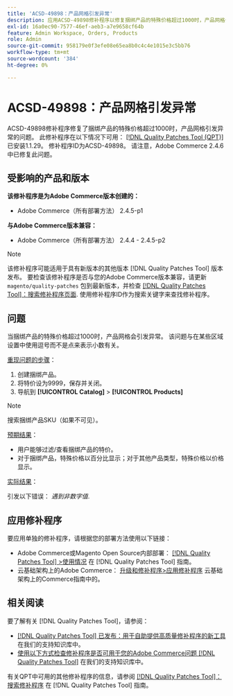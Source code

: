 ```yaml
---
title: 'ACSD-49898：产品网格引发异常'
description: 应用ACSD-49898修补程序以修复捆绑产品的特殊价格超过1000时，产品网格会引发异常的Adobe Commerce问题。
exl-id: 16a0ec90-7577-46ef-aeb3-a7e9658cf64b
feature: Admin Workspace, Orders, Products
role: Admin
source-git-commit: 958179e0f3efe08e65ea8b0c4c4e1015e3c5bb76
workflow-type: tm+mt
source-wordcount: '384'
ht-degree: 0%

---
```


# ACSD-49898：产品网格引发异常

ACSD-49898修补程序修复了捆绑产品的特殊价格超过1000时，产品网格引发异常的问题。 此修补程序在以下情况下可用： [[!DNL Quality Patches Tool (QPT)]](/help/announcements/adobe-commerce-announcements/magento-quality-patches-released-new-tool-to-self-serve-quality-patches.md) 已安装1.1.29。 修补程序ID为ACSD-49898。 请注意，Adobe Commerce 2.4.6中已修复此问题。

## 受影响的产品和版本

**该修补程序是为Adobe Commerce版本创建的：**

* Adobe Commerce（所有部署方法） 2.4.5-p1

**与Adobe Commerce版本兼容：**

* Adobe Commerce（所有部署方法） 2.4.4 - 2.4.5-p2

>[!NOTE]
>
>该修补程序可能适用于具有新版本的其他版本 [!DNL Quality Patches Tool] 版本发布。 要检查该修补程序是否与您的Adobe Commerce版本兼容，请更新 `magento/quality-patches` 包到最新版本，并检查 [[!DNL Quality Patches Tool]：搜索修补程序页面](https://experienceleague.adobe.com/tools/commerce-quality-patches/index.html). 使用修补程序ID作为搜索关键字来查找修补程序。

## 问题

当捆绑产品的特殊价格超过1000时，产品网格会引发异常。 该问题与在某些区域设置中使用逗号而不是点来表示小数有关。

<u>重现问题的步骤</u>：

1. 创建捆绑产品。
1. 将特价设为9999，保存并关闭。
1. 导航到 **[!UICONTROL Catalog]** > **[!UICONTROL Products]**

>[!NOTE]
>
>搜索捆绑产品SKU（如果不可见）。

<u>预期结果</u>：

* 用户能够过滤/查看捆绑产品的特价。
* 对于捆绑产品，特殊价格以百分比显示；对于其他产品类型，特殊价格以价格显示。

<u>实际结果</u>：

引发以下错误： *遇到非数字值*.

## 应用修补程序

要应用单独的修补程序，请根据您的部署方法使用以下链接：

* Adobe Commerce或Magento Open Source内部部署： [[!DNL Quality Patches Tool] >使用情况](https://experienceleague.adobe.com/docs/commerce-operations/tools/quality-patches-tool/usage.html) 在 [!DNL Quality Patches Tool] 指南。
* 云基础架构上的Adobe Commerce： [升级和修补程序>应用修补程序](https://experienceleague.adobe.com/docs/commerce-cloud-service/user-guide/develop/upgrade/apply-patches.html) 云基础架构上的Commerce指南中的。

## 相关阅读

要了解有关 [!DNL Quality Patches Tool]，请参阅：

* [[!DNL Quality Patches Tool] 已发布：用于自助提供高质量修补程序的新工具](/help/announcements/adobe-commerce-announcements/magento-quality-patches-released-new-tool-to-self-serve-quality-patches.md) 在我们的支持知识库中。
* [使用以下方式检查修补程序是否可用于您的Adobe Commerce问题 [!DNL Quality Patches Tool]](/help/support-tools/patches-available-in-qpt-tool/check-patch-for-magento-issue-with-magento-quality-patches.md) 在我们的支持知识库中。

有关QPT中可用的其他修补程序的信息，请参阅 [[!DNL Quality Patches Tool]：搜索修补程序](https://experienceleague.adobe.com/tools/commerce-quality-patches/index.html) 在 [!DNL Quality Patches Tool] 指南。
